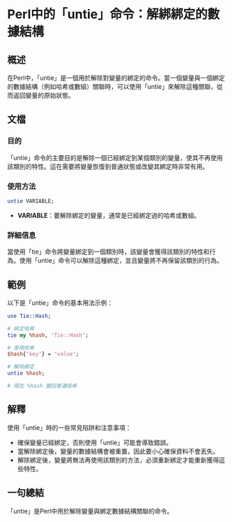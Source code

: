 <!--
Meta Description: # Perl中的「untie」命令：解綁綁定的數據結構 ## 概述 在Perl中，「untie」是一個用於解除對變量的綁定的命令。當一個變量與一個綁定的數據結構（例如哈希或數組）關聯時，可以使用「untie」來解除這種關聯，從而返回變量的原始狀態。 ## 文檔 ### 目的 「untie」命令的主要...
Meta Keywords: untie, hash, tie, perl, variable
-->

# Perl中的「untie」命令：解綁綁定的數據結構

## 概述
在Perl中，「untie」是一個用於解除對變量的綁定的命令。當一個變量與一個綁定的數據結構（例如哈希或數組）關聯時，可以使用「untie」來解除這種關聯，從而返回變量的原始狀態。

## 文檔
### 目的
「untie」命令的主要目的是解除一個已經綁定到某個類別的變量，使其不再使用該類別的特性。這在需要將變量恢復到普通狀態或改變其綁定時非常有用。

### 使用方法
```perl
untie VARIABLE;
```
- **VARIABLE**：要解除綁定的變量，通常是已經綁定過的哈希或數組。

### 詳細信息
當使用「tie」命令將變量綁定到一個類別時，該變量會獲得該類別的特性和行為。使用「untie」命令可以解除這種綁定，並且變量將不再保留該類別的行為。

## 範例
以下是「untie」命令的基本用法示例：

```perl
use Tie::Hash;

# 綁定哈希
tie my %hash, 'Tie::Hash';

# 使用哈希
$hash{'key'} = 'value';

# 解除綁定
untie %hash;

# 現在 %hash 變回普通哈希
```

## 解釋
使用「untie」時的一些常見陷阱和注意事項：
- 確保變量已經綁定，否則使用「untie」可能會導致錯誤。
- 當解除綁定後，變量的數據結構會被重置，因此要小心確保資料不會丟失。
- 解除綁定後，變量將無法再使用該類別的方法，必須重新綁定才能重新獲得這些特性。

## 一句總結
「untie」是Perl中用於解除變量與綁定數據結構關聯的命令。